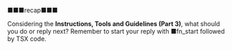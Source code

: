 ■■■recap■■■

Considering the **Instructions, Tools and Guidelines (Part 3)**, what should you do or reply next?
Remember to start your reply with ■fn_start followed by TSX code.
